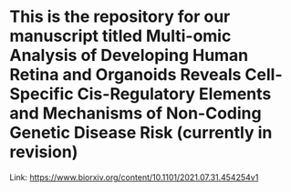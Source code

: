 # This is the repository for our manuscript titled Multi-omic Analysis of Developing Human Retina and Organoids Reveals Cell-Specific Cis-Regulatory Elements and Mechanisms of Non-Coding Genetic Disease Risk (currently in revision)
Link: https://www.biorxiv.org/content/10.1101/2021.07.31.454254v1

